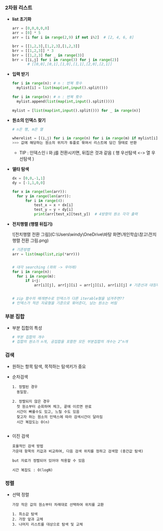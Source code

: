 ### 2차원 리스트

- **list 초기화**

  ```python
  arr = [0,0,0,0,0]
  arr = [0] * 5
  arr = [i for i in range(2,9) if not i%2]  # [2, 4, 6, 8]
  
  brr = [[1,2,3],[1,2,3],[1,2,3]]
  brr = [[1,2,3]] * 3
  brr = [[1,2,3] for _ in range(3)]
  brr = [[i,j] for i in range(3) for j in range(2)] 
         # [[0,0],[0,1],[1,0],[1,1],[2,0],[2,1]]
  ```



- **입력 받기**

  ```python
  for i in range(n): # n : 반복 횟수
  	mylist[i] = list(map(int,input().split()))
      
  for i in range(n): # n : 반복 횟수
  	mylist.append(list(map(int,input().split())))
      
  mylist = [list(map(int,input().split())) for _ in range(n)]
  ```



- **원소의 인덱스 찾기**

  ```python
  # n은 행, m은 열
  
  wherelist = [(i,j) for i in range(n) for i in range(m) if mylist[i][j] == '찾을 값']
  >>> 값에 해당하는 원소의 위치가 튜플로 묶여서 리스트에 담긴 형태로 반환
  ```

  - TIP : 인덱스인 i 와 j를 전환시키면, 뒤집은 것과 같음 ( 행 우선탐색 <-> 열 우선탐색 )



- **델타 탐색**

  ```python
  dx = [0,0,-1,1]
  dy = [-1,1,0,0]
  
  for x in range(len(arr)):
  	for y in range(len(arr)):
  		for i in range(4):
  			test_x = x + dx[i]
  			test_y = y + dy[i]
  			print(arr[test_x][test_y])  # 4방향의 원소 각각 출력
  ```

  

- **전치행렬 (행렬 뒤집기)**

  ![전치행렬 전환 그림](C:\Users\windy\OneDrive\바탕 화면\개인학습\창고\전치행렬 전환 그림.png)

  ```python
  # 기존방볍
  arr = list(map(list,zip(*arr)))
  
  
  # 대각 searching (좌위 -> 우아래)
  for i in range(n):
  	for i in range(m):
  		if i<j:
  			arr[i][j], arr[j][i] = arr[j][i], arr[i][j] # 기준선과 대칭끼리 자리바꾸기
  
              
  # zip 함수의 매개변수로 인덱스가 다른 iterable형을 넘겨주면??
  # 인덱스가 적은 자료형을 기준으로 묶어준다, 남는 원소는 버림
  ```





### 부분 집합

- 부분 집합의 특성

  ```python
  # 부분 집합의 개수
  # 집합의 원소가 n개, 공집합을 포함한 모든 부분집합의 개수는 2^n개
  
  
  ```

  



### 검색

- 원하는 항목 탐색, 목적하는 탐색키가 중요

- 순차검색

  ```
  1. 정렬된 경우
  	동일함.
  
  2. 정렬되지 않은 경우
  	첫 원소부터 순회하며 체크, 끝에 이르면 완료
  	시간이 빠를수도 있고, 느릴 수도 있음
  	찾고자 하는 원소의 인덱스에 따라 검색시간이 달라짐
  	시간 복잡도는 O(n)
  	
  
  ```

- 이진 검색

  ```
  효율적인 검색 방법
  가운데 항목의 키값과 비교하여, 다음 검색 위치를 정하고 검색함 (중간값 탐색)
  
  but 자료가 정렬되어 있어야 적용할 수 있음
  
  시간 복잡도 : O(logN)
  ```





### 정렬

- 선택 정렬

  ```
  가장 작은 값의 원소부터 차례대로 선택하여 위치를 교환
  
  1. 최소값 탐색
  2. 가장 앞과 교체
  3. 나머지 리스트를 대상으로 탐색 및 교체
  ```

  